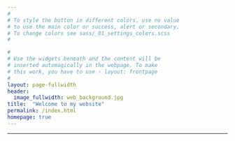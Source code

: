 ```yaml
---
#
# To style the button in different colors, use no value
# to use the main color or success, alert or secondary.
# To change colors see sass/_01_settings_colors.scss
#

#
# Use the widgets beneath and the content will be
# inserted automagically in the webpage. To make
# this work, you have to use › layout: frontpage
#
layout: page-fullwidth
header:
  image_fullwidth: web_background.jpg
title:  "Welcome to my website"
permalink: /index.html
homepage: true
---
```

<hr>
